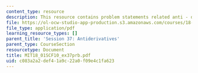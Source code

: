 ```yaml
---
content_type: resource
description: This resource contains problem statements related anti - derivative rules.
file: https://ol-ocw-studio-app-production.s3.amazonaws.com/courses/18-01sc-single-variable-calculus-fall-2010/c083a2a2def41a9c22a0f09e4c1fa623_MIT18_01SCF10_ex37prb.pdf
file_type: application/pdf
learning_resource_types: []
parent_title: 'Session 37: Antiderivatives'
parent_type: CourseSection
resourcetype: Document
title: MIT18_01SCF10_ex37prb.pdf
uid: c083a2a2-def4-1a9c-22a0-f09e4c1fa623
---
```

